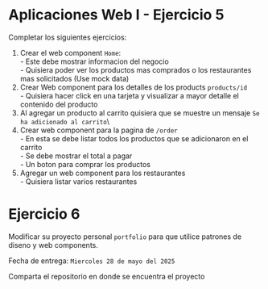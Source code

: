 # Aplicaciones Web I - Ejercicio 5

Completar los siguientes ejercicios:

  1. Crear el web component `Home`: \
    - Este debe mostrar informacion del negocio\
    - Quisiera poder ver los productos mas comprados o los restaurantes mas solicitados (Use mock data)
  2. Crear Web component para los detalles de los products `products/id`\
    - Quisiera hacer click en una tarjeta y visualizar a mayor detalle el contenido del producto
  3. Al agregar un producto al carrito quisiera que se muestre un mensaje `Se ha adicionado al carrito`\
  4. Crear web component para la pagina de `/order`\
    - En esta  se debe listar todos los productos que se adicionaron en el carrito \
    - Se debe mostrar el total a pagar\
    - Un boton para comprar los productos
  5. Agregar un web component para los restaurantes\
    - Quisiera listar varios restaurantes


# Ejercicio 6
Modificar su proyecto personal `portfolio` para que utilice patrones de diseno y web components.

Fecha de entrega: `Miercoles 28 de mayo del 2025`

Comparta el repositorio en donde se encuentra el proyecto